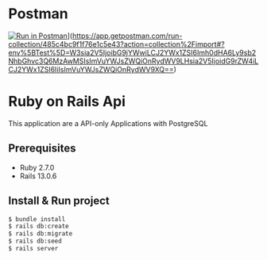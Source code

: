 # Postman

[![Run in Postman](https://run.pstmn.io/button.svg)](https://run.pstmn.io/button.svg)](https://app.getpostman.com/run-collection/485c4bc9f1f76e1c5e43?action=collection%2Fimport#?env%5BTest%5D=W3sia2V5IjoibG9jYWwiLCJ2YWx1ZSI6Imh0dHA6Ly9sb2NhbGhvc3Q6MzAwMSIsImVuYWJsZWQiOnRydWV9LHsia2V5IjoidG9rZW4iLCJ2YWx1ZSI6IiIsImVuYWJsZWQiOnRydWV9XQ==)

# Ruby on Rails Api

This application are a API-only Applications with PostgreSQL

## Prerequisites

* Ruby		2.7.0
* Rails 	13.0.6

## Install & Run project

```bash
$ bundle install
$ rails db:create
$ rails db:migrate
$ rails db:seed
$ rails server
```